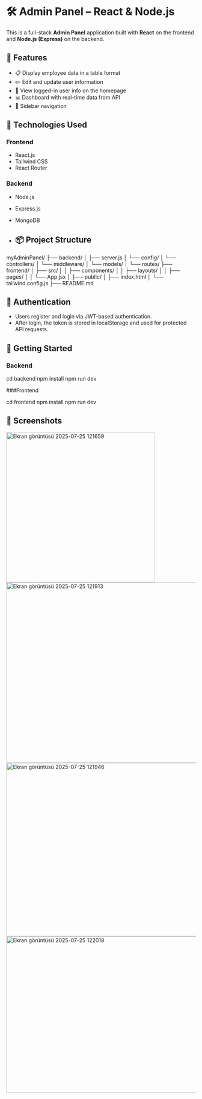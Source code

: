 # 🛠️ Admin Panel – React & Node.js

This is a full-stack **Admin Panel** application built with **React** on the frontend and **Node.js (Express)** on the backend.

## 🚀 Features

- 📋 Display employee data in a table format
- ✏️ Edit and update user information
- 🧑 View logged-in user info on the homepage
- 📊 Dashboard with real-time data from API
- 🧭 Sidebar navigation

## 🧰 Technologies Used

### Frontend
- React.js
- Tailwind CSS
- React Router

### Backend
- Node.js
- Express.js
- MongoDB

- ## 📦 Project Structure

myAdminPanel/
├── backend/
│ ├── server.js
│ └── config/
│ └── controllers/
│ └── middleware/
│ └── models/
│ └── routes/
├── frontend/
│ ├── src/
│ │ ├── components/
│ │ ├── layouts/
│ │ ├── pages/
│ │ └── App.jsx
│ ├── public/
│ ├── index.html
│ └── tailwind.config.js
├── README.md

## 🔐 Authentication

- Users register and login via JWT-based authentication.
- After login, the token is stored in localStorage and used for protected API requests.

## 🧪 Getting Started

### Backend

cd backend
npm install
npm run dev

###Frontend

cd frontend
npm install
npm run dev

## 📸 Screenshots

<img width="394" height="398" alt="Ekran görüntüsü 2025-07-25 121659" src="https://github.com/user-attachments/assets/3bc57087-fc4f-48cd-80c2-af97b6c9e08a" />
<img width="1913" height="479" alt="Ekran görüntüsü 2025-07-25 121913" src="https://github.com/user-attachments/assets/3c235796-dde2-4a51-bdad-8e070fef036d" />
<img width="1911" height="460" alt="Ekran görüntüsü 2025-07-25 121946" src="https://github.com/user-attachments/assets/55d58753-79f4-43fe-9d95-3042652a32c8" />
<img width="1908" height="415" alt="Ekran görüntüsü 2025-07-25 122018" src="https://github.com/user-attachments/assets/a3007f37-80be-4163-b152-9a7cdff42823" />



